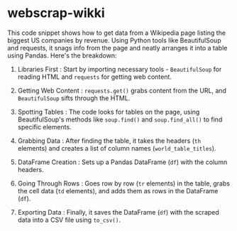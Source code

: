 # webscrap-wikki
This code snippet shows how to get data from a Wikipedia page listing the biggest US companies by revenue. Using Python tools like BeautifulSoup and requests, it snags info from the page and neatly arranges it into a table using Pandas. Here's the breakdown:

1.  Libraries First : Start by importing necessary tools - `BeautifulSoup` for reading HTML and `requests` for getting web content.

2.  Getting Web Content : `requests.get()` grabs content from the URL, and `BeautifulSoup` sifts through the HTML.

3.  Spotting Tables : The code looks for tables on the page, using BeautifulSoup's methods like `soup.find()` and `soup.find_all()` to find specific elements.

4.  Grabbing Data : After finding the table, it takes the headers (`th` elements) and creates a list of column names (`world_table_titles`).

5.  DataFrame Creation : Sets up a Pandas DataFrame (`df`) with the column headers.

6.  Going Through Rows : Goes row by row (`tr` elements) in the table, grabs the cell data (`td` elements), and adds them as rows in the DataFrame (`df`).

7.  Exporting Data : Finally, it saves the DataFrame (`df`) with the scraped data into a CSV file using `to_csv()`.
